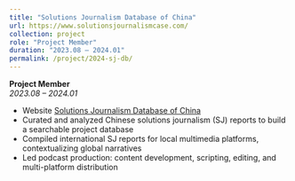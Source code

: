 ```yaml
---
title: "Solutions Journalism Database of China"
url: https://www.solutionsjournalismcase.com/
collection: project
role: "Project Member"
duration: "2023.08 – 2024.01"
permalink: /project/2024-sj-db/
---
```

**Project Member**  
*2023.08 – 2024.01*

- Website [Solutions Journalism Database of China](https://www.solutionsjournalismcase.com/)
- Curated and analyzed Chinese solutions journalism (SJ) reports to build a searchable project database  
- Compiled international SJ reports for local multimedia platforms, contextualizing global narratives  
- Led podcast production: content development, scripting, editing, and multi-platform distribution
